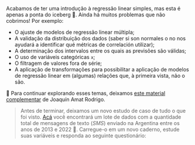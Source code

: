 Acabamos de ter uma introdução à regressão linear simples, mas esta é apenas a ponta do iceberg 🧊. Ainda há muitos problemas que não cobrimos! Por exemplo:

  * O ajuste de modelos de regressão linear múltipla;
  * A validação da distribuição dos dados (saber si son normales o no nos ayudará a identificar qué métricas de correlación utilizar);
  * A determinação dos intervalos entre os quais as previsões são válidas;
  * O uso de variáveis ​​categóricas `x`;
  * O filtragem de valores fora de série;
  * A aplicação de transformações para possibilitar a aplicação de modelos de regressão linear em (algumas) relações que, à primeira vista, não o são.

:link: Para continuar explorando esses temas, deixamos [este material complementar](https://www.cienciadedatos.net/documentos/py10-regresion-lineal-python.html) de Joaquín Amat Rodrigo.
 
> Antes de terminar, deixamos um novo estudo de caso de tudo o que foi visto. [Acá](https://docs.google.com/spreadsheets/d/e/2PACX-1vRSa9oM9fC-QlT7VOeGhZQtrWnlNSTsk3U8DWGTOXUWtPH6u9o5O5eZ0kTg8mFTwAn9vMdGRK7o2SPB/pub?gid=164226711&single=true&output=csv) você encontrará um lote de dados com a quantidade total de mensagens de texto (_SMS_) enviado na Argentina entre os anos de 2013 e 2022 :vibration_mode:. Carregue-o em um novo caderno, estude suas variáveis e responda ao seguinte questionário:
